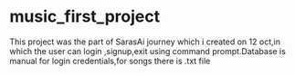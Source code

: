 # music_first_project
This project was the part of SarasAi journey which i created on 12 oct,in which the user can login ,signup,exit using command prompt.Database is manual for login credentials,for songs there is .txt file
